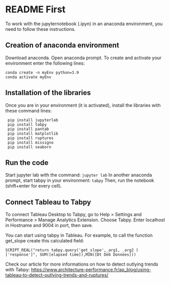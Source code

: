 # README First

To work with the jupyternotebook (.ipyn) in an anaconda environment, you need to follow these instructions. 

## Creation of anaconda environment  
Download anaconda. 
Open anaconda prompt. 
To create and activate your environment enter the following lines: 

```
conda create -n myEnv python=3.9
conda activate myEnv
```

## Installation of the libraries
Once you are in your environment (it is activated), install the libraries with these command lines: 
```
 pip install jupyterlab
 pip install tabpy
 pip install pantab
 pip install matplotlib
 pip install ruptures
 pip install missigno
 pip install seaborn 
``` 

## Run the code
Start jupyter lab with the command: `jupyter lab`
In another anaconda prompt, start tabpy in your environment: `tabpy`
Then, run the notebook (shift+enter for every cell).

## Connect Tableau to Tabpy
To connect Tableau Desktop to Tabpy, go to Help > Settings and Performance > Manage Analytics Extension. 
Choose Tabpy.
Enter localhost in Hostname and 9004 in port, then save.

You can start using tabpy in Tableau. For example, to call the function get_slope create this calculated field: 
 ```
 SCRIPT_REAL("return tabpy.query('get_slope',_arg1, _arg2 )['response']", SUM([elapsed time]),MIN([Dt Deb Donnees]))
```

Check our article for more informations on how to detect outlying trends with Tabpy: https://www.architecture-performance.fr/ap_blog/using-tableau-to-detect-outlying-trends-and-ruptures/